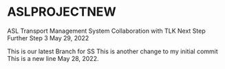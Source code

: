 # ASLPROJECTNEW
ASL Transport Management System
Collaboration with TLK
Next Step
Further Step 3
May 29, 2022

This is our latest Branch for SS
This is another change to my initial commit
This is a new line May 28, 2022.

